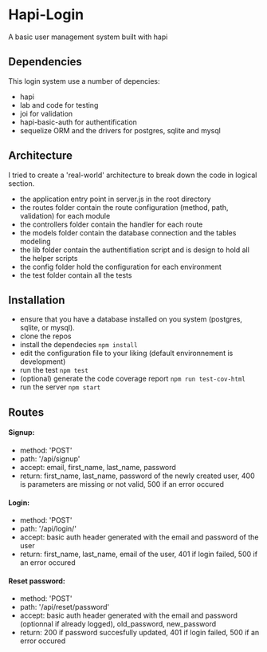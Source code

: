 # Hapi-Login
A basic user management system built with hapi

## Dependencies
This login system use a number of depencies:
* hapi
* lab and code for testing
* joi for validation
* hapi-basic-auth for authentification
* sequelize ORM and the drivers for postgres, sqlite and mysql

## Architecture
I tried to create a 'real-world' architecture to break down the code in logical section.
* the application entry point in server.js in the root directory
* the routes folder contain the route configuration (method, path, validation) for each module
* the controllers folder contain the handler for each route
* the models folder contain the database connection and the tables modeling
* the lib folder contain the authentifiation script and is design to hold all the helper scripts
* the config folder hold the configuration for each environment
* the test folder contain all the tests

## Installation
* ensure that you have a database installed on you system (postgres, sqlite, or mysql).
* clone the repos
* install the dependecies `npm install`
* edit the configuration file to your liking (default environnement is development)
* run the test `npm test`
* (optional) generate the code coverage report `npm run test-cov-html`
* run the server `npm start`

## Routes
#### Signup:
* method: 'POST'
* path: '/api/signup'
* accept: email, first_name, last_name, password
* return: first_name, last_name, password of the newly created user, 400 is parameters are missing or not valid, 500 if an error occured

#### Login:
* method: 'POST'
* path: '/api/login/'
* accept: basic auth header generated with the email and password of the user
* return: first_name, last_name, email of the user, 401 if login failed, 500 if an error occured

#### Reset password:
* method: 'POST'
* path: '/api/reset/password'
* accept: basic auth header generated with the email and password (optionnal if already logged), old_password, new_password
* return: 200 if password succesfully updated, 401 if login failed, 500 if an error occured
